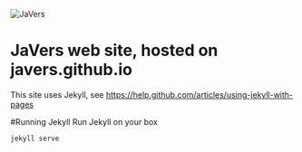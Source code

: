 ﻿
![JaVers](https://javers.org/img/logotype.svg)

# JaVers web site, hosted on javers.github.io

This site uses Jekyll,
see https://help.github.com/articles/using-jekyll-with-pages

#Running Jekyll
Run Jekyll on your box

    jekyll serve
